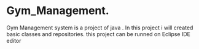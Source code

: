 # Gym_Management.
Gym Management system is a project of java . In this project i will created basic classes and repositories. this project can be runned on Eclipse IDE editor

